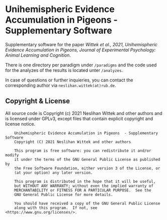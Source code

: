 # Unihemispheric Evidence Accumulation in Pigeons - Supplementary Software

Supplementary software for the paper *Wittek et al., 2021, Unihemispheric Evidence Accumulation in Pigeons, Journal of Experimental Psychology: Animal Learning and Cognition*.

There is one directory per paradigm under `/paradigms` and the code used for the analyzes of the results is located unter `/analyzes`.

In case of questions or further inquieries, you can contact the corresponding author via `neslihan.wittek(at)rub.de`.

## Copyright & License

All source code is Copyright (c) 2021 Neslihan Wittek and other authors and is licensed under GPLv3, except files that contain explicit copyright and license notice.

```
    Unihemispheric Evidence Accumulation in Pigeons  - Supplementary Software
    Copyright (C) 2021 Neslihan Wittek and other authors

    This program is free software: you can redistribute it and/or modify
    it under the terms of the GNU General Public License as published by
    the Free Software Foundation, either version 3 of the License, or
    (at your option) any later version.

    This program is distributed in the hope that it will be useful,
    but WITHOUT ANY WARRANTY; without even the implied warranty of
    MERCHANTABILITY or FITNESS FOR A PARTICULAR PURPOSE.  See the
    GNU General Public License for more details.

    You should have received a copy of the GNU General Public License
    along with this program.  If not, see <https://www.gnu.org/licenses/>.
```

